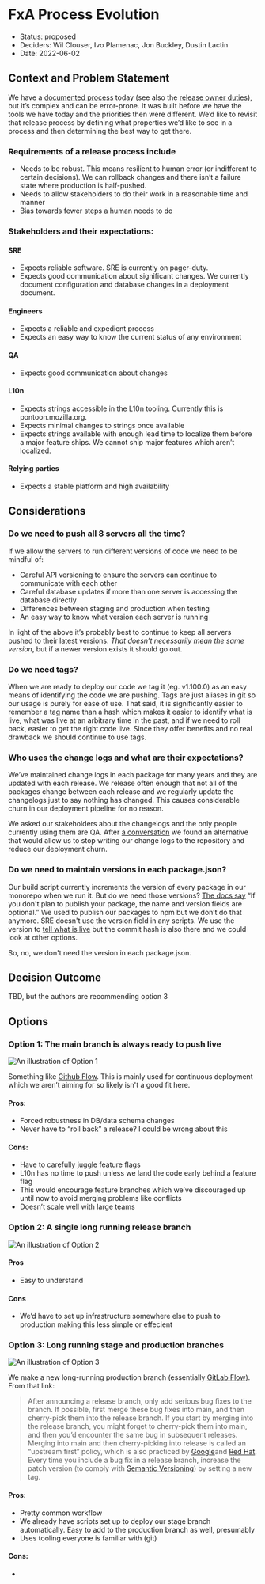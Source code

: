 # FxA Process Evolution

- Status: proposed
- Deciders: Wil Clouser, Ivo Plamenac, Jon Buckley, Dustin Lactin
- Date: 2022-06-02

## Context and Problem Statement

We have a [documented process](https://mozilla.github.io/ecosystem-platform/reference/team-processes/development-process)
today (see also the [release owner duties](https://mozilla.github.io/ecosystem-platform/reference/team-processes/release-process)),
but it’s complex and can be error-prone. It was built before we have the tools
we have today and the priorities then were different. We’d like to revisit
that release process by defining what properties we’d like to see in a process
and then determining the best way to get there.

### Requirements of a release process include

- Needs to be robust. This means resilient to human error (or indifferent to
  certain decisions). We can rollback changes and there isn’t a failure state
  where production is half-pushed.
- Needs to allow stakeholders to do their work in a reasonable time and manner
- Bias towards fewer steps a human needs to do

### Stakeholders and their expectations:

#### SRE

- Expects reliable software. SRE is currently on pager-duty.
- Expects good communication about significant changes. We currently document
  configuration and database changes in a deployment document.

#### Engineers

- Expects a reliable and expedient process
- Expects an easy way to know the current status of any environment

#### QA

- Expects good communication about changes

#### L10n

- Expects strings accessible in the L10n tooling. Currently this is
  pontoon.mozilla.org.
- Expects minimal changes to strings once available
- Expects strings available with enough lead time to localize them before a
  major feature ships. We cannot ship major features which aren’t localized.

#### Relying parties

- Expects a stable platform and high availability

## Considerations

### Do we need to push all 8 servers all the time?

If we allow the servers to run different versions of code we need to be
mindful of:

- Careful API versioning to ensure the servers can continue to communicate with each other
- Careful database updates if more than one server is accessing the database directly
- Differences between staging and production when testing
- An easy way to know what version each server is running

In light of the above it’s probably best to continue to keep all servers pushed
to their latest versions. _That doesn’t necessarily mean the same version_, but
if a newer version exists it should go out.

### Do we need tags?

When we are ready to deploy our code we tag it (eg. v1.100.0) as an easy means
of identifying the code we are pushing. Tags are just aliases in git so our
usage is purely for ease of use. That said, it is significantly easier to
remember a tag name than a hash which makes it easier to identify what is live,
what was live at an arbitrary time in the past, and if we need to roll back,
easier to get the right code live. Since they offer benefits and no real
drawback we should continue to use tags.

### Who uses the change logs and what are their expectations?

We’ve maintained change logs in each package for many years and they are
updated with each release. We release often enough that not all of the
packages change between each release and we regularly update the changelogs
just to say nothing has changed. This causes considerable churn in our
deployment pipeline for no reason.

We asked our stakeholders about the changelogs and the only people currently
using them are QA. After [a
conversation](https://groups.google.com/a/mozilla.com/g/fxa-staff/c/OuKEsHs67fk)
we found an alternative that would allow us to stop writing our change logs to
the repository and reduce our deployment churn.

### Do we need to maintain versions in each package.json?

Our build script currently increments the version of every package in our
monorepo when we run it. But do we need those versions? [The docs
say](https://docs.npmjs.com/cli/v8/configuring-npm/package-json#version) “If
you don't plan to publish your package, the name and version fields are
optional.” We used to publish our packages to npm but we don’t do that anymore.
SRE doesn't use the version field in any scripts. We use the version to [tell
what is live](https://accounts.firefox.com/__version__) but the commit hash is
also there and we could look at other options.

So, no, we don't need the version in each package.json.

## Decision Outcome

TBD, but the authors are recommending option 3

## Options

### Option 1: The main branch is always ready to push live

![An illustration of Option 1](images/0031-option1.png)

Something like [Github Flow](https://docs.github.com/en/get-started/quickstart/github-flow).
This is mainly used for continuous deployment which we aren’t aiming for so likely
isn't a good fit here.

#### Pros:

- Forced robustness in DB/data schema changes
- Never have to “roll back” a release? I could be wrong about this

#### Cons:

- Have to carefully juggle feature flags
- L10n has no time to push unless we land the code early behind a feature flag
- This would encourage feature branches which we’ve discouraged up until now to
  avoid merging problems like conflicts
- Doesn’t scale well with large teams

### Option 2: A single long running release branch

![An illustration of Option 2](images/0031-option2.png)

#### Pros

- Easy to understand

#### Cons

- We’d have to set up infrastructure somewhere else to push to production
  making this less simple or effecient

### Option 3: Long running stage and production branches

![An illustration of Option 3](images/0031-option3.png)

We make a new long-running production branch (essentially [GitLab Flow](https://docs.gitlab.com/ee/topics/gitlab_flow.html)). From that link:

> After announcing a release branch, only add serious bug fixes to the branch. If
> possible, first merge these bug fixes into main, and then cherry-pick them into
> the release branch. If you start by merging into the release branch, you might
> forget to cherry-pick them into main, and then you’d encounter the same bug in
> subsequent releases. Merging into main and then cherry-picking into release is
> called an “upstream first” policy, which is also practiced by
> [Google](https://www.chromium.org/chromium-os/chromiumos-design-docs/upstream-first/)and
> [Red Hat](https://www.redhat.com/en/blog/a-community-for-using-openstack-with-red-hat-rdo).
> Every time you include a bug fix in a release branch, increase the patch
> version (to comply with [Semantic Versioning](https://semver.org/)) by setting a new tag.

#### Pros:

- Pretty common workflow
- We already have scripts set up to deploy our stage branch automatically. Easy to add to the production branch as well, presumably
- Uses tooling everyone is familiar with (git)

#### Cons:

-
